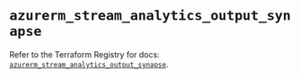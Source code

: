 # `azurerm_stream_analytics_output_synapse`

Refer to the Terraform Registry for docs: [`azurerm_stream_analytics_output_synapse`](https://registry.terraform.io/providers/hashicorp/azurerm/3.108.0/docs/resources/stream_analytics_output_synapse).
